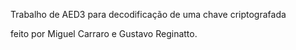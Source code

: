 Trabalho de AED3 para decodificação de uma chave criptografada

feito por Miguel Carraro e Gustavo Reginatto.
